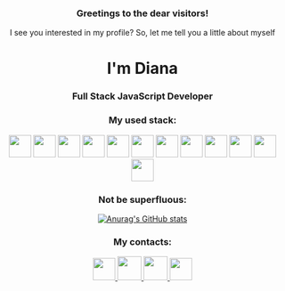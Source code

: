 <h3 align="center">Greetings to the dear visitors!</h2>
<p align="center">I see you interested in my profile? So, let me tell you a little about myself</p>

<div align="center">
  <h1>I'm Diana</h1>
  <h3>Full Stack JavaScript Developer</h3>
</div>

 
<div align=center>
 <h3>My used stack: </h3>
 <img height=40 src="https://img.icons8.com/color/48/000000/javascript--v1.png">
 <img height=40 src="https://upload.wikimedia.org/wikipedia/commons/thumb/a/a7/React-icon.svg/1200px-React-icon.svg.png">
 <img height=40 src="https://img.icons8.com/color/480/redux.png">
 <img height=40 src="https://redux-saga.js.org/img/Redux-Saga-Logo.png">
 <img height=40 src="https://buttercms.com/static/images/tech_banners/ExpressJS.png">
 <img height=40 src="https://img.icons8.com/color/48/000000/postgreesql.png">
 <img height=40 src="https://upload.wikimedia.org/wikipedia/commons/thumb/d/d9/Node.js_logo.svg/1280px-Node.js_logo.svg.png">
 <img height=40 src="https://img.stackshare.io/service/3211/3591786.png">
 <img height=40 src="https://miro.medium.com/max/788/1*XkmnsJ6Joa6EDFVGUw0tfA.png">
 <img height=40 src="https://upload.wikimedia.org/wikipedia/commons/thumb/6/61/HTML5_logo_and_wordmark.svg/1200px-HTML5_logo_and_wordmark.svg.png">
 <img height=40 src="https://static.wikia.nocookie.net/wikies/images/a/a9/CSS3.png/revision/latest?cb=20160909123652&path-prefix=ru">
 <img height=40 src="https://iconape.com/wp-content/png_logo_vector/postman.png">
</div>

<div align=center>
 <h3>Not be superfluous: </h3>
  
 [![Anurag's GitHub stats](https://github-readme-stats.vercel.app/api?username=Tkeshick&show_icons=true&theme=radical)](https://github.com/anuraghazra/github-readme-stats)
</div>

<div align=center>
 <h3>My contacts: </h3>
  <a href="https://t.me/tkeshick" title="telegram">
    <img width=40 height=40 src="https://img.icons8.com/external-tal-revivo-bold-tal-revivo/150/000000/external-telegram-messenger-privately-held-company-with-cloud-based-instant-messaging-logo-bold-tal-revivo.png"/>
  </a>
  <a href="https://vk.com/tkeshick" title="VK">
   <img width=43 height=43 src="https://img.icons8.com/ios-filled/150/000000/vk-circled.png"/>
  </a>
 <a href="https://wa.me/89811040446" title="whatsapp">
    <img width=43 height=43  src="https://img.icons8.com/material/150/000000/whatsapp--v1.png">
  </a>
  <a href="mailto:dianatkesh@gmail.com" title="send email">
    <img width=40 height=40 src="https://www.pngmart.com/files/15/Email-Symbol-Transparent-Background.png">
  </a>
</div>

